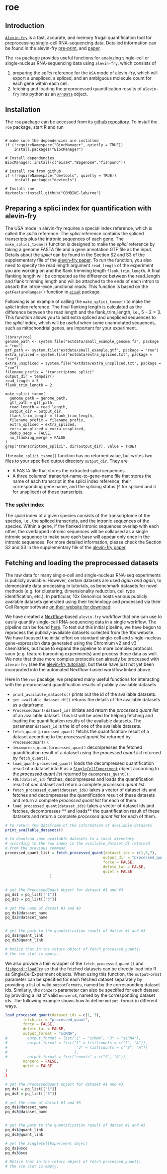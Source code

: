 # roe
## Introduction

[`Alevin-fry`](https://github.com/COMBINE-lab/alevin-fry) is a fast, accurate, and memory frugal quantification tool for preprocessing single-cell RNA-sequencing data. Detailed information can be found in the alevin-fry [pre-print](https://www.biorxiv.org/content/10.1101/2021.06.29.450377v2), and [paper](https://www.nature.com/articles/s41592-022-01408-3).

The `roe` package provides useful functions for analyzing single-cell or single-nucleus RNA-sequencing data using `alevin-fry`, which consists of

1. preparing the *splici* reference for the `USA` mode of alevin-fry, which will export a unspliced, a spliced, and an ambiguous molecule count for each gene within each cell.
2. fetching and loading the preprocessed quantification results of `alevin-fry` into python as an [`AnnData`](https://anndata.readthedocs.io/en/latest/) object.
## Installation
The `roe` package can be accessed from its [github repository](https://github.com/COMBINE-lab/roe). To install the `roe` package, start R and run

```{r install_roe, eval=FALSE}

# make sure the dependencies are installed
if (!requireNamespace("BiocManager", quietly = TRUE))
    install.packages("BiocManager")

# Install dependencies
BiocManager::install(c("eisaR","BSgenome","fishpond"))

# install roe from github
if (!requireNamespace("devtools", quietly = TRUE))
    install.packages("devtools")

# Install roe
devtools::install_github("COMBINE-lab/roe")
```


## Preparing a splici index for quantification with alevin-fry

The USA mode in alevin-fry requires a special index reference, which is called the *splici* reference. The *splici* reference contains the spliced transcripts plus the intronic sequences of each gene. The `make_splici_txome()` function is designed to make the *splici* reference by taking a genome FASTA file and a gene annotation GTF file as the input. Details about the *splici* can be found in the Section S2 and S3 of the supplementary file of the [alevin-fry paper](https://www.nature.com/articles/s41592-022-01408-3). To run the function, you also need to specify the read length argument `read_length` of the experiment you are working on and the flank trimming length `flank_trim_length`. A final flanking length will be computed as the difference between the read_length and flank trimming length and will be attached to the ends of each intron to absorb the intron-exon junctional reads. This function is based on the `getFeatureRanges()` function in [`eisaR`](https://github.com/fmicompbio/eisaR) package.

Following is an example of calling the `make_splici_txome()` to make the *splici* index reference. The final flanking length is calculated as the difference between the read length and the flank_trim_length, i.e., $5-2=3$. This function allows you to add extra spliced and unspliced sequences to the *splici* index, which will be useful when some unannotated sequences, such as mitochondrial genes, are important for your experiment. 

```{r}
library(roe)
genome_path <- system.file("extdata/small_example_genome.fa", package = "roe")
gtf_path <- system.file("extdata/small_example.gtf", package = "roe")
extra_spliced = system.file("extdata/extra_spliced.txt", package = "roe")
extra_unspliced = system.file("extdata/extra_unspliced.txt", package = "roe")
filename_prefix = "transcriptome_splici"
output_dir = tempdir()
read_length = 5
flank_trim_length = 2

make_splici_txome(
  genome_path = genome_path,
  gtf_path = gtf_path,
  read_length = read_length,
  output_dir = output_dir,
  flank_trim_length = flank_trim_length,
  filename_prefix = filename_prefix,
  extra_spliced = extra_spliced,
  extra_unspliced = extra_unspliced,
  dedup_seqs = FALSE,
  no_flanking_merge = FALSE
)
grep("transcriptome_splici", dir(output_dir), value = TRUE)
```

The `make_splici_txome()` function has no returned value, but writes two files to your specified output directory `output_dir`. They are 
- A FASTA file that stores the extracted splici sequences.
- A three columns' transcript-name-to-gene-name file that stores the name of each transcript in the splici index reference, their corresponding gene name, and the splicing status (`S` for spliced and `U` for unspliced) of those transcripts.

### The *splici* index

The *splici* index of a given species consists of the transcriptome of the species, i.e., the spliced transcripts, and the intronic sequences of the species. Within a gene, if the flanked intronic sequences overlap with each other, the overlapped intronic sequences will be collapsed as a single intronic sequence to make sure each base will appear only once in the intronic sequences. For more detailed information, please check the Section S2 and S3 in the supplementary file of the [alevin-fry paper](https://www.nature.com/articles/s41592-022-01408-3).

## Fetching and loading the preprocessed datasets

The raw data for many single-cell and single-nucleus RNA-seq experiments is publicly available.  However, certain datasets are used _again and again_, to demonstrate data processing in tutorials, as benchmark datasets for novel methods (e.g. for clustering, dimensionality reduction, cell type identification, etc.).  In particular, 10x Genomics hosts various publicly available datasets generated using their technology and processed via their Cell Ranger software [on their website for download](https://www.10xgenomics.com/resources/datasets).

We have created a [Nextflow](https://www.nextflow.io)-based `alevin-fry` workflow that one can use to easily quantify single-cell RNA-sequencing data in a single workflow.  The pipeline can be found [here](https://github.com/COMBINE-lab/10x-requant).  To test out this initial pipeline, we have begun to reprocess the publicly-available datasets collected from the 10x website. We have focused the initial effort on standard single-cell and single-nucleus gene-expression data generated using the Chromium v2 and v3 chemistries, but hope to expand the pipeline to more complex protocols soon (e.g. feature barcoding experiments) and process those data as well.  We note that these more complex protocols can already be processed with `alevin-fry` (see the [alevin-fry tutorials](https://combine-lab.github.io/alevin-fry-tutorials/)), but these have just not yet been incorprated into the automated Nextflow-based workflow linked above.


Here in the `roe` pacakge, we prepared many useful functions for interacting with the preprocessed quantification results of publicly available datasets.
- `print_available_datasets()` prints out the id of the available datasets.
- `get_available_dataset_df()` returns the details of the available datasets as a dataframe.
- `ProcessedQuant(dataset_id)` initiate and return the _processed quant list_ of an available dataset. This list will be used for helping fetching and loading the quantification results of the available datasets. The parameter `dataset_id` is the id of one of the available datasets.
- `fetch_quant(processed_quant)` fetchs the quantification· result of a dataset according to the _processed quant list_ returned by `ProcessedQuant()`.
- `decompress_quant(processed_quant)` decompresses the fetched quantification result of a dataset using the _processed quant list_ returned by `fetch_quant()`.
- `load_quant(processed_quant)` loads the decompressed quantification result of a dataset into R as a [`SingleCellExperiment`](https://bioconductor.org/packages/release/bioc/html/SingleCellExperiment.html) object according to the _processed quant list_ returned by `decompress_quant()`.
- `FDL(dataset_id)` fetches, decompresses and loads the quantification result of 
_one_ dataset and return a complete _processed quant list_.
- `fetch_processed_quant(dataset_ids)` takes a vector of dataset ids and fetches and decompresses the quantification result of these datasets and return a complete _processed quant list_ for each of them.
- `load_processed_quant(dataset_ids)` takes a vector of dataset ids and fetches, decompresses ** and loads** the quantification result of these datasets and return a complete _processed quant list_ for each of them.

```R
# to return the dataframe of the information of available datasets
print_available_datasets()

# to download some available datasets to a local directory
# according to the row index in the available_dataset_df returned 
# from the previous command
processed_quant_list = fetch_processed_quant(dataset_ids = c(1,3,7),
                                            output_dir = "processed_quant",
                                            force = FALSE,
                                            delete_tar = FALSE,
                                            quiet = FALSE
                    )
                    
                    
# get the ProcessedQuant object for dataset #1 and #3
pq_ds1 = pq_list[["1"]]
pq_ds3 = pq_list[["3"]]

# get the name of datset #1 and #3
pq_ds1@dataset_name
pq_ds3@dataset_name


# get the path to the quantification result of datset #1 and #3
pq_ds1@quant_link
pq_ds3@quant_link

# Notice that in the return object of fetch_processed_quant() 
# the sce slot is empty.
```

We also provide a thin wrapper of the `fetch_processed_quant()` and [`fishpond::loadFry`](https://github.com/mikelove/fishpond/blob/master/R/alevin-loadFry.R) so that the fetched datasets can be directly load into R as SingleCellExperiment objects. When using this function, the `outputFormat` parameter can be specified for each fetched dataset separately by providing a list of valid `outputFormat`s, named by the corresponding dataset ids. Similarly, the `nonzero` parameter can also be specified for each dataset by providing a list of valid `nonzero`s, named by the corresponding dataset ids. The following example shows how to define `output_format` in different ways.  

```R
load_processed_quant(dataset_ids = c(1, 3),
        fetch_dir = "processed_quant",
        force = FALSE,
        delete_tar = FALSE,
        output_format = "scRNA",
#         output_format = list("1" = "scRNA", "3" = "scRNA"),
#         output_format = list("1" = list(counts = c("S", "A")),
#                               "3" = list(counts = c("S", "A"))
#                              ),
#         output_format = list("counts" = c("S", "A")),
        nonzero = FALSE,
        quiet = FALSE
)
}

# get the ProcessedQuant object for dataset #1 and #3
pq_ds1 = pq_list[["1"]]
pq_ds3 = pq_list[["3"]]

# get the name of datset #1 and #3
pq_ds1@dataset_name
pq_ds3@dataset_name


# get the path to the quantification result of datset #1 and #3
pq_ds1@quant_link
pq_ds3@quant_link

# get the SingleCellExperiment object
pq_ds1@sce
pq_ds3@sce

# Notice that in the return object of fetch_processed_quant() 
# the sce slot is empty.

```
